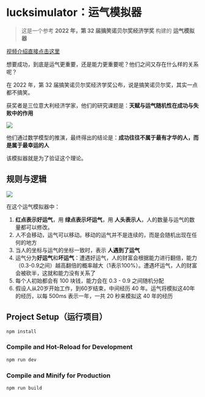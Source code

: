 # lucksimulator：运气模拟器

> 这是一个参考 **2022 年，第 32 届搞笑诺贝尔奖经济学奖** 构建的 **运气模拟器**

[视频介绍直接点击这里](https://www.bilibili.com/video/BV1ct421b7Q7/?vd_source=391a8dc379e0da60c77490e3221f097a)

想要成功，到底是运气更重要，还是能力更重要呢？他们之间又存在什么样的关系呢？

在 2022 年，第 32 届搞笑诺贝尔奖经济学奖公布，说是搞笑诺贝尔奖，其实一点都不搞笑。

获奖者是三位意大利经济学家，他们的研究课题是：**天赋与运气随机性在成功与失败中的作用**

![](https://files.mdnice.com/user/45849/d43f1a4e-bc08-4250-ab01-738ed3c3162e.png)

他们通过数学模型的推演，最终得出的结论是：**成功往往不属于最有才华的人，而是属于最幸运的人**

该模拟器就是为了验证这个理论。

## 规则与逻辑

![](https://files.mdnice.com/user/45849/a289719b-1c3c-45d3-b89e-00eea72800af.png)

在这个运气模拟器中：
1. **红点表示好运气**，用 **绿点表示坏运气**，用 **人头表示人**，人的数量与运气的数量都可以修改。
2. 人不会移动，运气可以移动。移动的运气并不是连续的，而是会随机出现在任何的地方
3. 当人的坐标与运气的坐标一致时，表示 **人遇到了运气**
4. 运气分为**好运气**和**坏运气**：遭遇好运气，人的财富会根据能力进行翻倍，能力（0.3-0.9之间）越高翻倍的概率越大（1表示100%）。遭遇坏运气，人的财富会被砍半，这就和能力没有关系了
5. 每个人初始都会有 100 块钱，能力会在 0.3 - 0.9 之间随机分配
6. 假设人从20岁开始工作，到60岁结束，中间经历 40 年。运气将模拟这40年的经历，以每 500ms 表示一年，一共 20 秒来模拟这 40 年的经历

## Project Setup（运行项目）

```sh
npm install
```

### Compile and Hot-Reload for Development

```sh
npm run dev
```

### Compile and Minify for Production

```sh
npm run build
```

